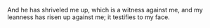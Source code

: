 And he has shriveled me up, which is a witness against me, and my leanness has risen up against me; it testifies to my face.
